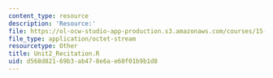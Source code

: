 ```yaml
---
content_type: resource
description: 'Resource:'
file: https://ol-ocw-studio-app-production.s3.amazonaws.com/courses/15-071-the-analytics-edge-spring-2017/d568d82169b3ab478e6ae60f01b9b1d8_Unit2_Recitation.R
file_type: application/octet-stream
resourcetype: Other
title: Unit2_Recitation.R
uid: d568d821-69b3-ab47-8e6a-e60f01b9b1d8
---
```

